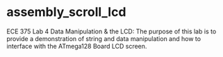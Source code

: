 # assembly_scroll_lcd
ECE 375 Lab 4 Data Manipulation &amp; the LCD: The purpose of this lab is to provide a demonstration of string and data manipulation and how to interface with the ATmega128 Board LCD screen.
